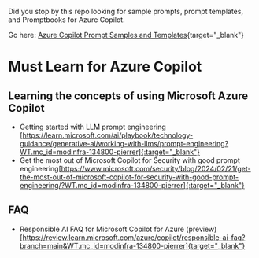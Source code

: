 Did you stop by this repo looking for sample prompts, prompt templates, and Promptbooks for Azure Copilot.

Go here: [Azure Copilot Prompt Samples and Templates](https://github.com/pierreroman/Azure-Copilot-Prompts/tree/main/Prompts){target="_blank"}


# Must Learn for Azure Copilot<br>

## Learning the concepts of using Microsoft Azure Copilot

* Getting started with LLM prompt engineering [https://learn.microsoft.com/ai/playbook/technology-guidance/generative-ai/working-with-llms/prompt-engineering?WT.mc_id=modinfra-134800-pierrer]{:target="_blank"}
* Get the most out of Microsoft Copilot for Security with good prompt engineering[https://www.microsoft.com/security/blog/2024/02/21/get-the-most-out-of-microsoft-copilot-for-security-with-good-prompt-engineering/?WT.mc_id=modinfra-134800-pierrer]{:target="_blank"}


## FAQ<br>

* Responsible AI FAQ for Microsoft Copilot for Azure (preview)[https://review.learn.microsoft.com/azure/copilot/responsible-ai-faq?branch=main&WT.mc_id=modinfra-134800-pierrer]{target="_blank"}

